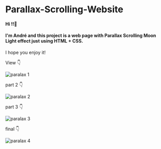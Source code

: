 # Parallax-Scrolling-Website
#### Hi !!👋

#### I'm André and this project is a web page with Parallax Scrolling Moon Light effect just using HTML + CSS.

I hope you enjoy it!

View 👇

![paralax 1](https://user-images.githubusercontent.com/93061129/159587048-6d4e3d11-30b7-49c8-bff3-6c25c40f224c.png)


part 2 👇

![paralax 2](https://user-images.githubusercontent.com/93061129/159587119-6c23eba2-dc0f-4fce-b624-5e1c0d5aee33.png)


part 3 👇

![paralax 3](https://user-images.githubusercontent.com/93061129/159587153-b8626096-81ab-438a-b383-e2f579de7e5d.png)


final 👇

![paralax 4](https://user-images.githubusercontent.com/93061129/159587161-03dc934f-b1b5-49ff-b3ef-8dfc34b0ae31.png)
